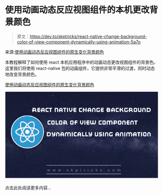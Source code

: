 # 使用动画动态反应视图组件的本机更改背景颜色

> 原文：<https://dev.to/skptricks/react-native-change-background-color-of-view-component-dynamically-using-animation-5a7o>

来源:[使用动画动态反应视图组件的原生变化背景颜色](https://www.skptricks.com/2019/06/react-native-change-background-color-of-view-dynamically.html)

本教程解释了如何使用 react 本机应用程序中的动画动态更改视图组件的背景色。这里我们将使用 react-native 包的动画组件，它提供非常平滑的过渡，同时动态地改变背景颜色。

[使用动画动态反应视图组件的原生变化背景颜色](https://www.skptricks.com/2019/06/react-native-change-background-color-of-view-dynamically.html)

[![](img/0e5461270ef00894ab70ab0238882180.png)](https://res.cloudinary.com/practicaldev/image/fetch/s--XO6tnyWE--/c_limit%2Cf_auto%2Cfl_progressive%2Cq_auto%2Cw_880/https://1.bp.blogspot.com/-b-yKnyk5d1k/XPOWtqXNgQI/AAAAAAAAC5o/RCD-DLRUE-kodK7_uObz5__xWwn87dQRgCLcBGAs/s1600/react-native-change-background-color-of-view-dynamically.jpg)

点击此处阅读更多内容...